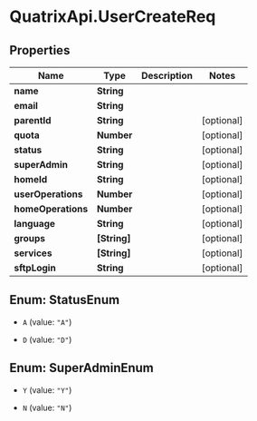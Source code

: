 # QuatrixApi.UserCreateReq

## Properties
Name | Type | Description | Notes
------------ | ------------- | ------------- | -------------
**name** | **String** |  | 
**email** | **String** |  | 
**parentId** | **String** |  | [optional] 
**quota** | **Number** |  | [optional] 
**status** | **String** |  | [optional] 
**superAdmin** | **String** |  | [optional] 
**homeId** | **String** |  | [optional] 
**userOperations** | **Number** |  | [optional] 
**homeOperations** | **Number** |  | [optional] 
**language** | **String** |  | [optional] 
**groups** | **[String]** |  | [optional] 
**services** | **[String]** |  | [optional] 
**sftpLogin** | **String** |  | [optional] 


<a name="StatusEnum"></a>
## Enum: StatusEnum


* `A` (value: `"A"`)

* `D` (value: `"D"`)




<a name="SuperAdminEnum"></a>
## Enum: SuperAdminEnum


* `Y` (value: `"Y"`)

* `N` (value: `"N"`)




